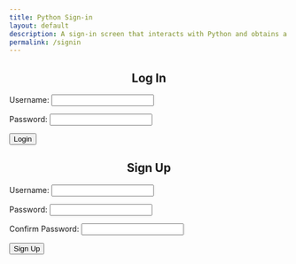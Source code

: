 ```yaml
---
title: Python Sign-in
layout: default
description: A sign-in screen that interacts with Python and obtains a user.
permalink: /signin
---
```


<p><h2 style="text-align: center">Log In</h2></p>
<form id="form">
    <p><label>
        Username:
        <input type="text" name="name" id="loginName" required="" />
    </label></p>
    <p><label>
        Password:
        <input type="password" name="password" id="loginPassword" required="" />
    </label></p>
    <p><button class="btn btn-dark button" type="submit">Login</button></p>
    <p id="message"></p>
</form>
<p><h2 style="text-align: center">
    Sign Up
</h2></p>
<p><label>
    Username:
    <input type="text" name="name" id="name" required="" />
</label></p>
<p><label>
    Password:
    <input type="password" name="password" id="password" required="" />
</label></p>
<p><label>
    Confirm Password:
    <input type="password" name="password" id="passwordConfirm" required="" />
</label></p>
<p><button class="btn btn-dark button" type="submit" id="signUp">Sign Up</button></p>
<script src="assets/js/login.js"></script>
<script>
    document.getElementById("form").addEventListener("submit", (event) => {
        event.preventDefault();
        const url = "https://tngc.nighthawkcodescrums.gq/api/names/";
        // const url = "http://172.20.159.234:8087/api/names/"
        const body = {
            name: document.getElementById("loginName").value,
            password: document.getElementById("loginPassword").value,
        };
        const requestOptions = {
            method: 'POST',
            // mode: 'cors',
            // cache: 'no-cache',
            // credentials: 'same-origin',
            body: JSON.stringify(body),
            headers: {
                "Content-Type": "application/json",
            },
        };
        fetch(url, requestOptions)
            .then(response => {
                console.log(response)
                if (response.status === 200){
                    return response.json()
                }
                else if (response.status === 210) {
                    document.getElementById("message").innerHTML = "Username must be more than 2 characters";
                    return
                }
                else if (response.status === 211) {
                    document.getElementById("message").innerHTML = "Username not found";
                    return
                }
                else if (response.status === 212) {
                    document.getElementById("message").innerHTML = "Password incorrect";
                    return
                }
                else {
                    document.getElementById("message").innerHTML = "Error " + response.status;
                    return
                }
            })
            .then(data => {
                if (data.message == "name is missing") {
                    document.getElementById("message").innerHTML = "Username must be more than 2 characters";
                    return
                }
                else if (data.message == "invalid username") {
                    document.getElementById("message").innerHTML = "Username not found";
                    return
                }
                else if (data.message == "wrong password") {
                    document.getElementById("message").innerHTML = "Password incorrect";
                    return
                }
                const message = 'Login success: ' + data.name;
                document.getElementById("message").innerHTML = message;
                if (data.message != undefined)
                return document.getElementById("message").innerHTML ="Error: " +  data.message;
                localStorage.setItem("name", data.name);
            })
            .catch(response => {
                const message = response.message;
                
                document.getElementById("message").innerHTML = "Error: " + message;
                localStorage.removeItem("name");
            });
    });
</script>